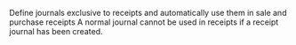 Define journals exclusive to receipts and automatically use them in sale
and purchase receipts A normal journal cannot be used in receipts if a
receipt journal has been created.
